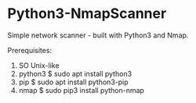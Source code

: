 # Python3-NmapScanner
Simple network scanner - built with Python3 and Nmap.


Prerequisites:
1) SO Unix-like
2) python3
  $ sudo apt install python3
3) pip
  $ sudo apt install python3-pip
4) nmap
  $ sudo pip3 install python-nmap

